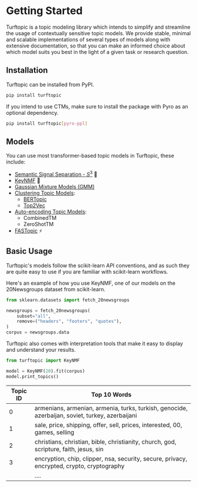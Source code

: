 # Getting Started

Turftopic is a topic modeling library which intends to simplify and streamline the usage of contextually sensitive topic models.
We provide stable, minimal and scalable implementations of several types of models along with extensive documentation,
so that you can make an informed choice about which model suits you best in the light of a given task or research question.

## Installation

Turftopic can be installed from PyPI.

```bash
pip install turftopic
```

If you intend to use CTMs, make sure to install the package with Pyro as an optional dependency.

```bash
pip install turftopic[pyro-ppl]
```

## Models

You can use most transformer-based topic models in Turftopic, these include:

 - [Semantic Signal Separation - $S^3$](s3.md) :compass:
 - [KeyNMF](KeyNMF.md) :key:
 - [Gaussian Mixture Models (GMM)](gmm.md)
 - [Clustering Topic Models](clustering.md):
    - [BERTopic](clustering.md#bertopic_and_top2vec)
    - [Top2Vec](clustering.md#bertopic_and_top2vec)
 - [Auto-encoding Topic Models](ctm.md):
    - CombinedTM
    - ZeroShotTM
 - [FASTopic](fastopic.md) :zap:



## Basic Usage

Turftopic's models follow the scikit-learn API conventions, and as such they are quite easy to use if you are familiar with
scikit-learn workflows.

Here's an example of how you use KeyNMF, one of our models on the 20Newsgroups dataset from scikit-learn.

```python
from sklearn.datasets import fetch_20newsgroups

newsgroups = fetch_20newsgroups(
    subset="all",
    remove=("headers", "footers", "quotes"),
)
corpus = newsgroups.data
```

Turftopic also comes with interpretation tools that make it easy to display and understand your results.

```python
from turftopic import KeyNMF

model = KeyNMF(20).fit(corpus)
model.print_topics()
```

<center>

| Topic ID | Top 10 Words                                                                                    |
| -------- | ----------------------------------------------------------------------------------------------- |
|        0 | armenians, armenian, armenia, turks, turkish, genocide, azerbaijan, soviet, turkey, azerbaijani |
|        1 | sale, price, shipping, offer, sell, prices, interested, 00, games, selling                      |
|        2 | christians, christian, bible, christianity, church, god, scripture, faith, jesus, sin           |
|        3 | encryption, chip, clipper, nsa, security, secure, privacy, encrypted, crypto, cryptography      |
|         | ....                                |

</center>


